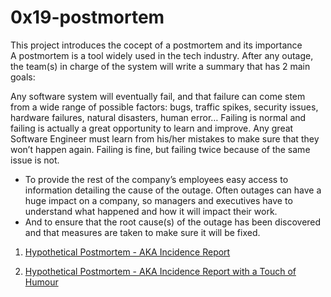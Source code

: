 # 0x19-postmortem  
This project introduces the cocept of a postmortem and its importance  
A postmortem is a tool widely used in the tech industry. After any outage, the team(s) in charge of the system will write a summary that has 2 main goals:

Any software system will eventually fail, and that failure can come stem from a wide range of possible factors: bugs, traffic spikes, security issues, hardware failures, natural disasters, human error… Failing is normal and failing is actually a great opportunity to learn and improve. Any great Software Engineer must learn from his/her mistakes to make sure that they won’t happen again. Failing is fine, but failing twice because of the same issue is not.

*   To provide the rest of the company’s employees easy access to information detailing the cause of the outage. Often outages can have a huge impact on a company, so managers and executives have to understand what happened and how it will impact their work.
*   And to ensure that the root cause(s) of the outage has been discovered and that measures are taken to make sure it will be fixed.  

1. [Hypothetical Postmortem - AKA Incidence Report](https://medium.com/@mbangernest0/hypothetical-postmortem-aka-incidence-report-0a25de757f5d)

2. [Hypothetical Postmortem - AKA Incidence Report with a Touch of Humour](https://medium.com/@mbangernest0/hypothetical-postmortem-aka-incidence-report-with-a-touch-of-humour-73752962d182)


